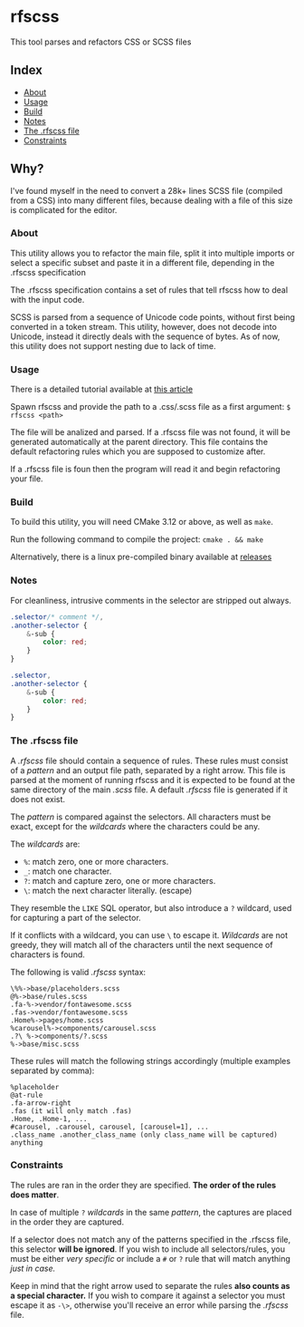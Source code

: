# rfscss

This tool parses and refactors CSS or SCSS files

## Index

-   <a href="#about">About</a>
-   <a href="#usage">Usage</a>
-   <a href="#build">Build</a>
-   <a href="#notes">Notes</a>
-   <a href="#rfscss_file">The .rfscss file</a>
-   <a href="#constraints">Constraints</a>

## Why?

I've found myself in the need to convert a 28k+ lines SCSS file (compiled from a CSS) into many different files, because dealing with a file of this size is complicated for the editor.

<h3 id="about">About</h3>

This utility allows you to refactor the main file, split it into multiple imports or select a specific subset and paste it in a different file, depending in the .rfscss specification

The .rfscss specification contains a set of rules that tell rfscss how to deal with the input code.

SCSS is parsed from a sequence of Unicode code points, without first being converted in a token stream. This utility, however, does not decode into Unicode, instead it directly deals with the sequence of bytes.
As of now, this utility does not support nesting due to lack of time.

<h3 id="usage">Usage</h3>

There is a detailed tutorial available at <a href="https://coals.live/blog/refactor-large-scss-into-multiple-files">this article</a>

Spawn rfscss and provide the path to a .css/.scss file as a first argument:
`$ rfscss <path>`

The file will be analized and parsed. If a .rfscss file was not found, it will be generated automatically at the parent directory. This file contains the default refactoring rules which you are supposed to customize after.

If a .rfscss file is foun then the program will read it and begin refactoring your file.

<h3 id="build">Build</h3>

To build this utility, you will need CMake 3.12 or above, as well as `make`.

Run the following command to compile the project:
`cmake . && make`

Alternatively, there is a linux pre-compiled binary available at <a href="https://github.com/coalio/rfscss/releases">releases</a>

<h3 id="notes">Notes</h3>

For cleanliness, intrusive comments in the selector are stripped out always.

```scss
.selector/* comment */,
.another-selector {
    &-sub {
        color: red;
    }
}

.selector,
.another-selector {
    &-sub {
        color: red;
    }
}
```

<h3 id="rfscss_file">The .rfscss file</h3>

A _.rfscss_ file should contain a sequence of rules. These rules must consist of a _pattern_ and an output file path, separated by a right arrow. This file is parsed at the moment of running rfscss and it is expected to be found at the same directory of the main _.scss_ file. A default _.rfscss_ file is generated if it does not exist.

The _pattern_ is compared against the selectors. All characters must be exact, except for the _wildcards_ where the characters could be any.

The _wildcards_ are:

-   `%`: match zero, one or more characters.
-   `_`: match one character.
-   `?`: match and capture zero, one or more characters.
-   `\`: match the next character literally. (escape)

They resemble the `LIKE` SQL operator, but also introduce a `?` wildcard, used for capturing a part of the selector.

If it conflicts with a wildcard, you can use `\` to escape it. _Wildcards_ are not greedy, they will match all of the characters until the next sequence of characters is found.

The following is valid _.rfscss_ syntax:

```
\%%->base/placeholders.scss
@%->base/rules.scss
.fa-%->vendor/fontawesome.scss
.fas->vendor/fontawesome.scss
.Home%->pages/home.scss
%carousel%->components/carousel.scss
.?\ %->components/?.scss
%->base/misc.scss
```

These rules will match the following strings accordingly (multiple examples separated by comma):

```
%placeholder
@at-rule
.fa-arrow-right
.fas (it will only match .fas)
.Home, .Home-1, ...
#carousel, .carousel, carousel, [carousel=1], ...
.class_name .another_class_name (only class_name will be captured)
anything
```

<h3 id="constraints">Constraints</h3>

The rules are ran in the order they are specified. **The order of the rules does matter**.

In case of multiple `?` _wildcards_ in the same _pattern_, the captures are placed in the order they are captured.

If a selector does not match any of the patterns specified in the .rfscss file, this selector **will be ignored**. If you wish to include all selectors/rules, you must be either _very specific_ or include a `#` or `?` rule that will match anything _just in case._

Keep in mind that the right arrow used to separate the rules **also counts as a special character.** If you wish to compare it against a selector you must escape it as `-\>`, otherwise you'll receive an error while parsing the _.rfscss_ file.
